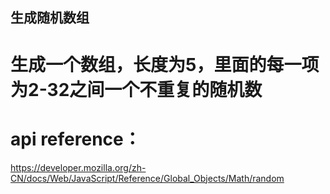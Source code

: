 ## 生成随机数组

# 生成一个数组，长度为5，里面的每一项为2-32之间一个不重复的随机数

# api reference：

<https://developer.mozilla.org/zh-CN/docs/Web/JavaScript/Reference/Global_Objects/Math/random>



